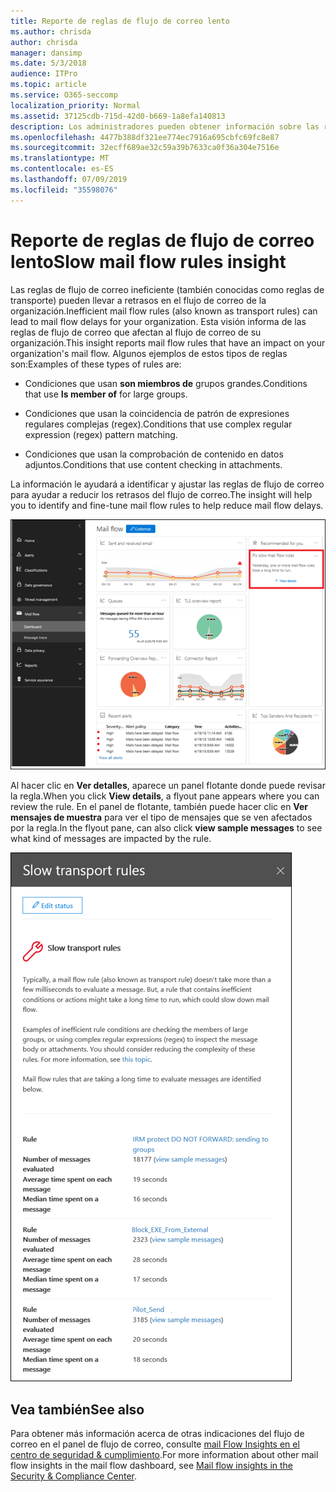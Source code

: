 ```yaml
---
title: Reporte de reglas de flujo de correo lento
ms.author: chrisda
author: chrisda
manager: dansimp
ms.date: 5/3/2018
audience: ITPro
ms.topic: article
ms.service: O365-seccomp
localization_priority: Normal
ms.assetid: 37125cdb-715d-42d0-b669-1a8efa140813
description: Los administradores pueden obtener información sobre las reglas de flujo de correo lentas Insight en el panel de flujo de correo en el centro de seguridad & cumplimiento.
ms.openlocfilehash: 4477b388df321ee774ec7916a695cbfc69fc8e87
ms.sourcegitcommit: 32ecff689ae32c59a39b7633ca0f36a304e7516e
ms.translationtype: MT
ms.contentlocale: es-ES
ms.lasthandoff: 07/09/2019
ms.locfileid: "35598076"
---
```

# <a name="slow-mail-flow-rules-insight"></a><span data-ttu-id="e89c5-103">Reporte de reglas de flujo de correo lento</span><span class="sxs-lookup"><span data-stu-id="e89c5-103">Slow mail flow rules insight</span></span>

<span data-ttu-id="e89c5-104">Las reglas de flujo de correo ineficiente (también conocidas como reglas de transporte) pueden llevar a retrasos en el flujo de correo de la organización.</span><span class="sxs-lookup"><span data-stu-id="e89c5-104">Inefficient mail flow rules (also known as transport rules) can lead to mail flow delays for your organization.</span></span> <span data-ttu-id="e89c5-105">Esta visión informa de las reglas de flujo de correo que afectan al flujo de correo de su organización.</span><span class="sxs-lookup"><span data-stu-id="e89c5-105">This insight reports mail flow rules that have an impact on your organization's mail flow.</span></span> <span data-ttu-id="e89c5-106">Algunos ejemplos de estos tipos de reglas son:</span><span class="sxs-lookup"><span data-stu-id="e89c5-106">Examples of these types of rules are:</span></span>

- <span data-ttu-id="e89c5-107">Condiciones que usan **son miembros de** grupos grandes.</span><span class="sxs-lookup"><span data-stu-id="e89c5-107">Conditions that use **Is member of** for large groups.</span></span>

- <span data-ttu-id="e89c5-108">Condiciones que usan la coincidencia de patrón de expresiones regulares complejas (regex).</span><span class="sxs-lookup"><span data-stu-id="e89c5-108">Conditions that use complex regular expression (regex) pattern matching.</span></span>

- <span data-ttu-id="e89c5-109">Condiciones que usan la comprobación de contenido en datos adjuntos.</span><span class="sxs-lookup"><span data-stu-id="e89c5-109">Conditions that use content checking in attachments.</span></span>

<span data-ttu-id="e89c5-110">La información le ayudará a identificar y ajustar las reglas de flujo de correo para ayudar a reducir los retrasos del flujo de correo.</span><span class="sxs-lookup"><span data-stu-id="e89c5-110">The insight will help you to identify and fine-tune mail flow rules to help reduce mail flow delays.</span></span>

![Una información lenta de reglas de flujo de correo en el panel de flujo de correo del centro de seguridad & cumplimiento](media/1dd90faa-f065-4b10-8b47-d35dc127fc26.png)

<span data-ttu-id="e89c5-112">Al hacer clic en **Ver detalles**, aparece un panel flotante donde puede revisar la regla.</span><span class="sxs-lookup"><span data-stu-id="e89c5-112">When you click **View details**, a flyout pane appears where you can review the rule.</span></span> <span data-ttu-id="e89c5-113">En el panel de flotante, también puede hacer clic en **Ver mensajes de muestra** para ver el tipo de mensajes que se ven afectados por la regla.</span><span class="sxs-lookup"><span data-stu-id="e89c5-113">In the flyout pane, can also click **view sample messages** to see what kind of messages are impacted by the rule.</span></span>

![Panel flotante después de hacer clic en ver detalles en una ventana de flujo de correo lenta información sobre las reglas del panel flujo de correo](media/2cbd43b7-1f21-4338-a70c-7b50de5c69cd.png)

## <a name="see-also"></a><span data-ttu-id="e89c5-115">Vea también</span><span class="sxs-lookup"><span data-stu-id="e89c5-115">See also</span></span>

<span data-ttu-id="e89c5-116">Para obtener más información acerca de otras indicaciones del flujo de correo en el panel de flujo de correo, consulte [mail Flow Insights en el centro de seguridad & cumplimiento](mail-flow-insights.md).</span><span class="sxs-lookup"><span data-stu-id="e89c5-116">For more information about other mail flow insights in the mail flow dashboard, see [Mail flow insights in the Security & Compliance Center](mail-flow-insights.md).</span></span>
